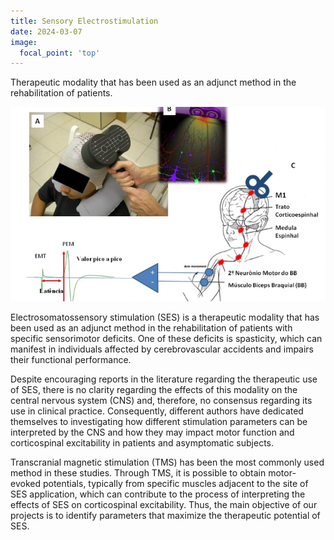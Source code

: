 ```yaml
---
title: Sensory Electrostimulation
date: 2024-03-07
image:
  focal_point: 'top'
---
```


Therapeutic modality that has been used as an adjunct method in the rehabilitation of patients.

![A](figura-1.jpg)

<!--more-->

Electrosomatossensory stimulation (SES) is a therapeutic modality that has been used as an adjunct method in the rehabilitation of patients with specific sensorimotor deficits. One of these deficits is spasticity, which can manifest in individuals affected by cerebrovascular accidents and impairs their functional performance. 

Despite encouraging reports in the literature regarding the therapeutic use of SES, there is no clarity regarding the effects of this modality on the central nervous system (CNS) and, therefore, no consensus regarding its use in clinical practice. Consequently, different authors have dedicated themselves to investigating how different stimulation parameters can be interpreted by the CNS and how they may impact motor function and corticospinal excitability in patients and asymptomatic subjects. 

Transcranial magnetic stimulation (TMS) has been the most commonly used method in these studies. Through TMS, it is possible to obtain motor-evoked potentials, typically from specific muscles adjacent to the site of SES application, which can contribute to the process of interpreting the effects of SES on corticospinal excitability. Thus, the main objective of our projects is to identify parameters that maximize the therapeutic potential of SES.




